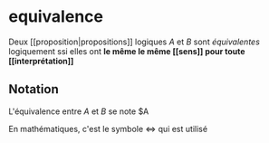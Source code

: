 # equivalence
Deux [[proposition|propositions]] logiques $A$ et $B$ sont _équivalentes_ logiquement ssi elles ont **le même le même [[sens]] pour toute [[interprétation]]**

## Notation
L'équivalence entre $A$ et $B$ se note $A

En mathématiques, c'est le symbole $\iff$ qui est utilisé

